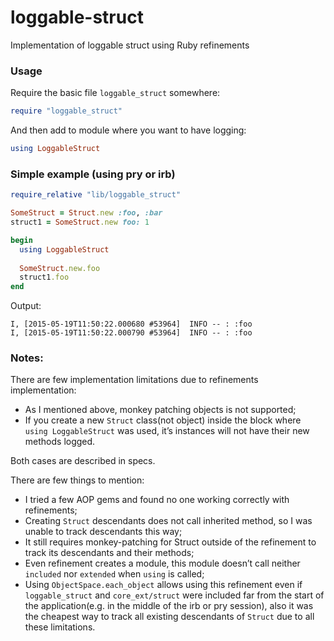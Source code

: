 # loggable-struct
Implementation of loggable struct using Ruby refinements

### Usage
Require the basic file `loggable_struct` somewhere:
```ruby
require "loggable_struct"
```

And then add to module where you want to have logging:
```ruby
using LoggableStruct
```

### Simple example (using pry or irb)
```ruby
require_relative "lib/loggable_struct"

SomeStruct = Struct.new :foo, :bar
struct1 = SomeStruct.new foo: 1

begin
  using LoggableStruct
  
  SomeStruct.new.foo
  struct1.foo
end
```

Output:
```
I, [2015-05-19T11:50:22.000680 #53964]  INFO -- : :foo
I, [2015-05-19T11:50:22.000790 #53964]  INFO -- : :foo
```

### Notes:
There are few implementation limitations due to refinements implementation:
 - As I mentioned above, monkey patching objects is not supported;
 - If you create a new `Struct` class(not object) inside the block where `using LoggableStruct` was used, it’s instances will not have their new methods logged.

Both cases are described in specs.

There are few things to mention:
- I tried a few AOP gems and found no one working correctly with refinements; 
- Creating `Struct` descendants does not call inherited method, so I was unable to track descendants this way; 
- It still requires monkey-patching for Struct outside of the refinement to track its descendants and their methods;
- Even refinement creates a module, this module doesn’t call neither `included` nor `extended` when `using` is called;
- Using `ObjectSpace.each_object` allows using this refinement even if `loggable_struct` and `core_ext/struct` were included far from the start of the application(e.g. in the middle of the irb or pry session), also it was the cheapest way to track all existing descendants of `Struct` due to all these limitations.
